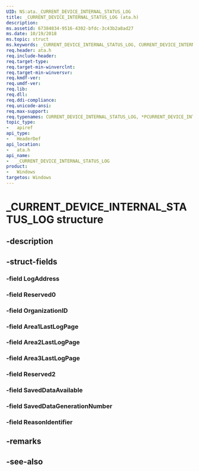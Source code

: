 ```yaml
---
UID: NS:ata._CURRENT_DEVICE_INTERNAL_STATUS_LOG
title: _CURRENT_DEVICE_INTERNAL_STATUS_LOG (ata.h)
description: 
ms.assetid: 67384834-9516-4302-bfdc-3c43b2a8ad27
ms.date: 10/19/2018
ms.topic: struct
ms.keywords: _CURRENT_DEVICE_INTERNAL_STATUS_LOG, CURRENT_DEVICE_INTERNAL_STATUS_LOG, *PCURRENT_DEVICE_INTERNAL_STATUS_LOG, 
req.header: ata.h
req.include-header:
req.target-type:
req.target-min-winverclnt:
req.target-min-winversvr:
req.kmdf-ver:
req.umdf-ver:
req.lib:
req.dll:
req.ddi-compliance:
req.unicode-ansi:
req.max-support:
req.typenames: CURRENT_DEVICE_INTERNAL_STATUS_LOG, *PCURRENT_DEVICE_INTERNAL_STATUS_LOG
topic_type: 
-	apiref
api_type: 
-	HeaderDef
api_location: 
-	ata.h
api_name: 
-	_CURRENT_DEVICE_INTERNAL_STATUS_LOG
product:
-	Windows
targetos: Windows
---
```


# _CURRENT_DEVICE_INTERNAL_STATUS_LOG structure

## -description


## -struct-fields

### -field LogAddress
 
### -field Reserved0
 
### -field OrganizationID
 
### -field Area1LastLogPage
 
### -field Area2LastLogPage
 
### -field Area3LastLogPage
 
### -field Reserved2
 
### -field SavedDataAvailable
 
### -field SavedDataGenerationNumber
 
### -field ReasonIdentifier
 

## -remarks

## -see-also

